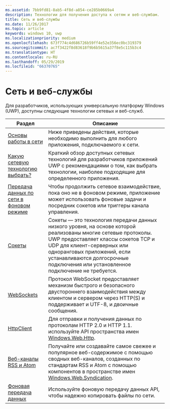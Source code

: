 ```yaml
---
ms.assetid: 7bb9fd81-8ab5-4f8d-a854-ce285b0669a4
description: Технологии для получения доступа к сетям и веб-службам.
title: Сеть и веб-службы
ms.date: 11/26/2017
ms.topic: article
keywords: windows 10, uwp
ms.localizationpriority: medium
ms.openlocfilehash: 673f774c4d686726b59ff4e52e356ec0bc319379
ms.sourcegitcommit: ac7f3422f8d83618f9b6b5615a37f8e5c115b3c4
ms.translationtype: HT
ms.contentlocale: ru-RU
ms.lasthandoff: 05/29/2019
ms.locfileid: "66370765"
---
```

# <a name="networking-and-web-services"></a>Сеть и веб-службы

Для разработчиков, использующих универсальную платформу Windows (UWP), доступны следующие технологии сетевых и веб-служб.

| Раздел | Описание |
| - | - |
| [Основы работы в сети](networking-basics.md) | Ниже приведены действия, которые необходимо выполнить для любого приложения, подключаемого к сети. |
| [Какую сетевую технологию выбрать?](which-networking-technology.md) | Краткий обзор доступных сетевых технологий для разработчиков приложений UWP с рекомендациями о том, как выбрать технологии, наиболее подходящие для определенного приложения. |
| [Передача данных по сети в фоновом режиме](network-communications-in-the-background.md) | Чтобы продолжить сетевое взаимодействие, пока оно не в фоновом режиме, приложение может использовать фоновые задачи и посредник сокетов или триггеры канала управления. |
| [Сокеты](sockets.md) | Сокеты — это технология передачи данных низкого уровня, на основе которой реализованы многие сетевые протоколы. UWP предоставляет классы сокетов TCP и UDP для клиент-серверных или одноранговых приложений, если устанавливаются долгосрочные подключения или установленное подключение не требуется. |
| [WebSockets](websockets.md) | Протокол WebSocket предоставляет механизм быстрого и безопасного двустороннего взаимодействия между клиентом и сервером через HTTP(S) и поддерживает и UTF-8, и двоичные сообщения. |
| [HttpClient](httpclient.md) | Для отправки и получения данных по протоколам HTTP 2.0 и HTTP 1.1. используйте API пространства имен [Windows.Web.Http](https://docs.microsoft.com/uwp/api/Windows.Web.Http). |
| [Веб-каналы RSS и Atom](web-feeds.md) | Получайте или создавайте самое свежее и популярное веб-содержимое с помощью сводных веб-каналов, созданных по стандартам RSS и Atom с помощью компонентов в пространстве имен [Windows.Web.Syndication](https://docs.microsoft.com/uwp/api/Windows.Web.Syndication). |
| [Фоновая передача данных](background-transfers.md) | Используйте фоновую передачу данных API, чтобы надежно копировать файлы по сети. |
